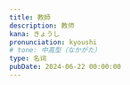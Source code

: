```yaml
---
title: 教師
description: 教师
kana: きょうし
pronunciation: kyoushi
# tone: 中高型（なかがた）
type: 名词
pubDate: 2024-06-22 00:00:00
---
```

